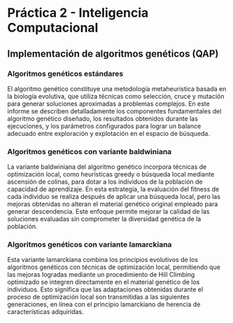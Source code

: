 # Práctica 2 - Inteligencia Computacional
## Implementación de algoritmos genéticos (QAP)

### Algoritmos genéticos estándares
El algoritmo genético constituye una metodología metaheurística basada en la biología evolutiva, que utiliza técnicas como selección, cruce y mutación para generar soluciones aproximadas a problemas complejos. En este informe se describen detalladamente los componentes fundamentales del algoritmo genético diseñado, los resultados obtenidos durante las ejecuciones, y los parámetros configurados para lograr un balance adecuado entre exploración y explotación en el espacio de búsqueda.

### Algoritmos genéticos con variante baldwiniana
La variante baldwiniana del algoritmo genético incorpora técnicas de optimización local, como heurísticas greedy o búsqueda local mediante ascensión de colinas, para dotar a los individuos de la población de capacidad de aprendizaje. En esta estrategia, la evaluación del fitness de cada individuo se realiza después de aplicar una búsqueda local, pero las mejoras obtenidas no alteran el material genético original empleado para generar descendencia. Este enfoque permite mejorar la calidad de las soluciones evaluadas sin comprometer la diversidad genética de la población.

### Algoritmos genéticos con variante lamarckiana
Esta variante lamarckiana combina los principios evolutivos de los algoritmos genéticos con técnicas de optimización local, permitiendo que las mejoras logradas mediante un procedimiento de Hill Climbing optimizado se integren directamente en el material genético de los individuos. Esto significa que las adaptaciones obtenidas durante el proceso de optimización local son transmitidas a las siguientes generaciones, en línea con el principio lamarckiano de herencia de características adquiridas.
